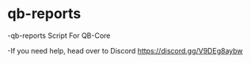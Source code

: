 # qb-reports
-qb-reports Script For QB-Core 

-If you need help, head over to Discord https://discord.gg/V9DEg8aybw
